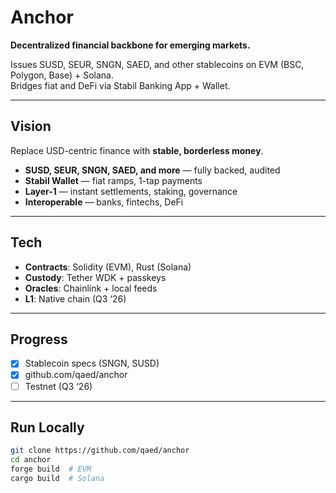 # Anchor

**Decentralized financial backbone for emerging markets.**

Issues SUSD, SEUR, SNGN, SAED, and other stablecoins on EVM (BSC, Polygon, Base) + Solana.  
Bridges fiat and DeFi via Stabil Banking App + Wallet.

---

## Vision
Replace USD-centric finance with **stable, borderless money**.  
- **SUSD, SEUR, SNGN, SAED, and more** — fully backed, audited  
- **Stabil Wallet** — fiat ramps, 1-tap payments  
- **Layer-1** — instant settlements, staking, governance  
- **Interoperable** — banks, fintechs, DeFi

---

## Tech
- **Contracts**: Solidity (EVM), Rust (Solana)  
- **Custody**: Tether WDK + passkeys  
- **Oracles**: Chainlink + local feeds  
- **L1**: Native chain (Q3 ‘26)

---

## Progress
- [x] Stablecoin specs (SNGN, SUSD)  
- [x] github.com/qaed/anchor  
- [ ] Testnet (Q3 ‘26)  

---

## Run Locally
```bash
git clone https://github.com/qaed/anchor
cd anchor
forge build  # EVM
cargo build  # Solana
